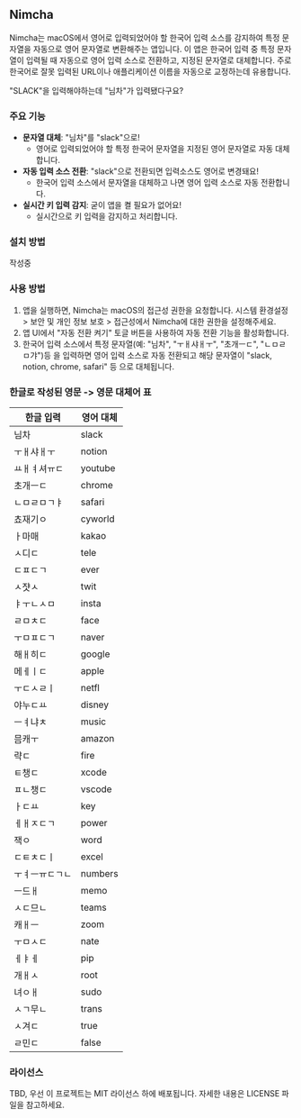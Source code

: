 ## Nimcha

Nimcha는 macOS에서 영어로 입력되었어야 할 한국어 입력 소스를 감지하여 특정 문자열을 자동으로 영어 문자열로 변환해주는 앱입니다. 이 앱은 한국어 입력 중 특정 문자열이 입력될 때 자동으로 영어 입력 소스로 전환하고, 지정된 문자열로 대체합니다. 주로 한국어로 잘못 입력된 URL이나 애플리케이션 이름을 자동으로 교정하는데 유용합니다.

"SLACK"을 입력해야하는데 "님차"가 입력됐다구요?

### 주요 기능

- **문자열 대체**: "님차"를 "slack"으로!
  - 영어로 입력되었어야 할 특정 한국어 문자열을 지정된 영어 문자열로 자동 대체합니다.
- **자동 입력 소스 전환**: "slack"으로 전환되면 입력소스도 영어로 변경돼요!
  - 한국어 입력 소스에서 문자열을 대체하고 나면 영어 입력 소스로 자동 전환합니다.
- **실시간 키 입력 감지**: 굳이 앱을 켤 필요가 없어요!
  - 실시간으로 키 입력을 감지하고 처리합니다. 

### 설치 방법

작성중

### 사용 방법

1. 앱을 실행하면, Nimcha는 macOS의 접근성 권한을 요청합니다. 시스템 환경설정 > 보안 및 개인 정보 보호 > 접근성에서 Nimcha에 대한 권한을 설정해주세요.
2. 앱 UI에서 "자동 전환 켜기" 토글 버튼을 사용하여 자동 전환 기능을 활성화합니다.
3. 한국어 입력 소스에서 특정 문자열(예: "님차", "ㅜㅐ샤ㅐㅜ", "초개ㅡㄷ", "ㄴㅁㄹㅁ갸")등 을 입력하면 영어 입력 소스로 자동 전환되고 해당 문자열이 "slack, notion, chrome, safari" 등 으로 대체됩니다.

### 한글로 작성된 영문 -> 영문 대체어 표
| 한글 입력 | 영어 대체 |
|------------|-----------|
| 님차       | slack     |
| ㅜㅐ샤ㅐㅜ  | notion    |
| ㅛㅐㅕ셔ㅠㄷ| youtube   |
| 초개ㅡㄷ   | chrome    |
| ㄴㅁㄹㅁㄱㅑ | safari    |
| 쵸재기ㅇ   | cyworld   |
| ㅏ마매     | kakao     |
| ㅅ디ㄷ     | tele      |
| ㄷㅍㄷㄱ    | ever      |
| ㅅ쟛ㅅ     | twit      |
| ㅑㅜㄴㅅㅁ  | insta     |
| ㄹㅁㅊㄷ    | face      |
| ㅜㅁㅍㄷㄱ  | naver     |
| 해ㅐ히ㄷ   | google    |
| 메ㅔㅣㄷ   | apple     |
| ㅜㄷㅅㄹㅣ  | netfl     |
| 야누ㄷㅛ   | disney    |
| ㅡㅕ냐ㅊ   | music     |
| 믐캐ㅜ     | amazon    |
| 략ㄷ       | fire      |
| ㅌ챙ㄷ     | xcode     |
| ㅍㄴ챙ㄷ    | vscode    |
| ㅏㄷㅛ     | key       |
| ㅔㅐㅈㄷㄱ  | power     |
| 잭ㅇ       | word      |
| ㄷㅌㅊㄷㅣ  | excel     |
| ㅜㅕㅡㅠㄷㄱㄴ | numbers   |
| ㅡ드ㅐ     | memo      |
| ㅅㄷ므ㄴ    | teams     |
| 캐ㅐㅡ     | zoom      |
| ㅜㅁㅅㄷ    | nate      |
| ㅔㅑㅔ     | pip       |
| 개ㅐㅅ     | root      |
| 녀ㅇㅐ     | sudo      |
| ㅅㄱ무ㄴ    | trans     |
| ㅅ겨ㄷ     | true      |
| ㄹ민ㄷ     | false     |


### 라이선스

TBD, 우선 이 프로젝트는 MIT 라이선스 하에 배포됩니다. 자세한 내용은 LICENSE 파일을 참고하세요.
